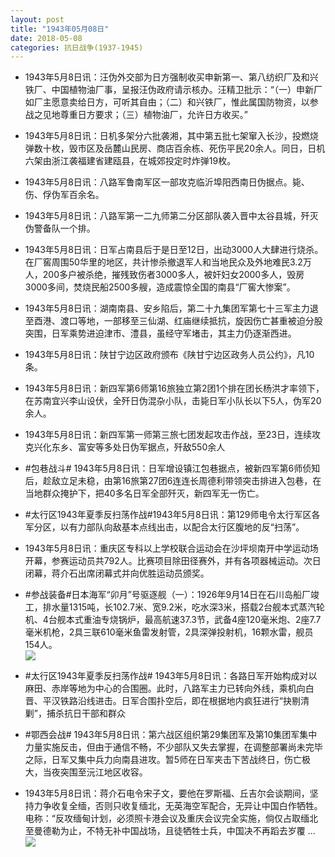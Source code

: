 ```yaml
---
layout: post
title: "1943年05月08日"
date: 2018-05-08
categories: 抗日战争(1937-1945)
---
```


<meta name="referrer" content="no-referrer" />

- 1943年5月8日讯：汪伪外交部为日方强制收买申新第一、第八纺织厂及和兴铁厂、中国植物油厂事，呈报汪伪政府请示核办。汪精卫批示：“（一）申新厂如厂主愿意卖给日方，可听其自由；（二）和兴铁厂，惟此属国防物资，以参战之见地尊重日方要求；（三）植物油厂，允许日方收买。” 

- 1943年5月8日讯：日机多架分六批袭湘，其中第五批七架窜入长沙，投燃烧弹数十枚，毁市区及岳麓山民房、商店百余栋、死伤平民20余人。同日，日机六架由浙江袭福建省建瓯县，在城郊投定时炸弹19枚。 

- 1943年5月8日讯：八路军鲁南军区一部攻克临沂埠阳西南日伪据点。毙、伤、俘伪军百余名。 

- 1943年5月8日讯：八路军第一二九师第二分区部队袭入晋中太谷县城，歼灭伪警备队一个排。 

- 1943年5月8日讯：日军占南县后于是日至12日，出动3000人大肆进行烧杀。在厂窖周围50华里的地区，共计惨杀撤退军人和当地民众及外地难民3.2万人，200多户被杀绝，摧残致伤者3000多人，被奸妇女2000多人，毁房3000多间，焚烧民船2500多艘，造成震惊全国的南县“厂窖大惨案”。 

- 1943年5月8日讯：湖南南县、安乡陷后，第二十九集团军第七十三军主力退至酉港、渡口等地，一部移至三仙湖、红庙继续抵抗，旋因伤亡甚重被迫分股突围，日军乘势进迫津市、澧县，虽经守军堵击，其主力仍逐渐西进。 

- 1943年5月8日讯：陕甘宁边区政府颁布《陕甘宁边区政务人员公约》，凡10条。 

- 1943年5月8日讯：新四军第6师第16旅独立第2团1个排在团长杨洪才率领下，在苏南宜兴李山设伏，全歼日伪混杂小队，击毙日军小队长以下5人，伪军20余人。 

- 1943年5月8日讯：新四军第一师第三旅七团发起攻击作战，至23日，连续攻克兴化东乡、富安等多处日伪军据点，歼敌550余人 

- #包巷战斗# 1943年5月8日讯：日军增设镇江包巷据点，被新四军第6师侦知后，趁敌立足未稳，由第16旅第27团6连连长周德利带领突击排进入包巷，在当地群众掩护下，把40多名日军全部歼灭，新四军无一伤亡。 

- #太行区1943年夏季反扫荡作战#1943年5月8日讯：第129师电令太行军区各军分区，以有力部队向敌基本点线出击，以配合太行区腹地的反“扫荡”。 

- 1943年5月8日讯：重庆区专科以上学校联合运动会在沙坪坝南开中学运动场开幕，参赛运动员共792人。比赛项目除田径赛外，并有各项器械运动。次日闭幕，蒋介石出席闭幕式并向优胜运动员颁奖。 

- #参战装备#日本海军“卯月”号驱逐舰（一）：1926年9月14日在石川岛船厂竣工，排水量1315吨，长102.7米、宽9.2米，吃水深3米，搭载2台舰本式蒸汽轮机、4台舰本式重油专烧锅炉，最高航速37.3节，武备4座120毫米炮、2座7.7毫米机枪，2具三联610毫米鱼雷发射管，2具深弹投射机，16颗水雷，舰员154人。 <br/><img src="https://wx1.sinaimg.cn/large/aca367d8ly1fr3pa8azb1j21hc0vywmv.jpg" />

- #太行区1943年夏季反扫荡作战# 1943年5月8日讯：各路日军开始构成对以麻田、赤岸等地为中心的合围圈。此时，八路军主力已转向外线，乘机向白晋、平汉铁路沿线进击。日军合围扑空后，即在根据地内疯狂进行“抉剔清剿”，捕杀抗日干部和群众 

- #鄂西会战# 1943年5月8日讯：第六战区组织第29集团军及第10集团军集中力量实施反击，但由于通信不畅，不少部队又失去掌握，在调整部署尚未完毕之际，日军又集中兵力向南县进攻。暂5师在日军夹击下苦战终日，伤亡极大，当夜突围至沅江地区收容。 

- 1943年5月8日讯：蒋介石电令宋子文，要他在罗斯福、丘吉尔会谈期间，坚持力争收复全缅，否则只收复缅北，无英海空军配合，无异让中国白作牺牲。电称：“反攻缅甸计划，必须照卡港会议及重庆会议完全实施，倘仅占取缅北至曼德勒为止，不特无补中国战场，且徒牺牲士兵，中国决不再蹈去岁覆 ... <br/><img src="https://wx4.sinaimg.cn/large/aca367d8ly1fr3k2fhl7zj20c8090aa3.jpg" />

